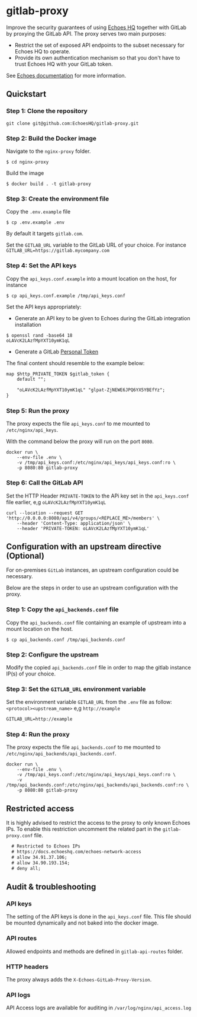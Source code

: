 # gitlab-proxy

Improve the security guarantees of using [Echoes HQ](https://echoeshq.com)
together with GitLab by proxying the GitLab API. The proxy serves two main
purposes:

- Restrict the set of exposed API endpoints to the subset necessary for Echoes
  HQ to operate.
- Provide its own authentication mechanism so that you don't have to trust
  Echoes HQ with your GitLab token.

See [Echoes documentation](https://docs.echoeshq.com/gitlab-api-proxy) for more
information.

## Quickstart

### Step 1: Clone the repository

```console
git clone git@github.com:EchoesHQ/gitlab-proxy.git
```

### Step 2: Build the Docker image

Navigate to the `nginx-proxy` folder.

```console
$ cd nginx-proxy
```

Build the image

```console
$ docker build . -t gitlab-proxy
```

### Step 3: Create the environment file

Copy the `.env.example` file

```console
$ cp .env.example .env
```

By default it targets `gitlab.com`.

Set the `GITLAB_URL` variable to the GitLab URL of your choice.
For instance `GITLAB_URL=https://gitlab.mycompany.com`

### Step 4: Set the API keys

Copy the `api_keys.conf.example` into a mount location on the host, for instance

```console
$ cp api_keys.conf.example /tmp/api_keys.conf
```

Set the API keys appropriately:

- Generate an API key to be given to Echoes during the GitLab integration installation

```console
$ openssl rand -base64 18
oLAVcK2LAzfMpYXT10ymK1qL
```

- Generate a GitLab [Personal Token](https://docs.gitlab.com/ee/user/profile/personal_access_tokens.html#create-a-personal-access-token)

The final content should resemble to the example below:

```txt
map $http_PRIVATE_TOKEN $gitlab_token {
    default "";

    "oLAVcK2LAzfMpYXT10ymK1qL" "glpat-ZjNEWE6JPQ6YX5YBEfYz";
}
```

### Step 5: Run the proxy

The proxy expects the file `api_keys.conf` to me mounted to `/etc/nginx/api_keys`.

With the command below the proxy will run on the port `8080`.

```console
docker run \
    --env-file .env \
    -v /tmp/api_keys.conf:/etc/nginx/api_keys/api_keys.conf:ro \
    -p 8080:80 gitlab-proxy
```

### Step 6: Call the GitLab API

Set the HTTP Header `PRIVATE-TOKEN` to the APi key set in the `api_keys.conf` file earlier, e,g `oLAVcK2LAzfMpYXT10ymK1qL`

```console
curl --location --request GET 'http://0.0.0.0:8080/api/v4/groups/<REPLACE_ME>/members' \
    --header 'Content-Type: application/json' \
    --header 'PRIVATE-TOKEN: oLAVcK2LAzfMpYXT10ymK1qL'
```

## Configuration with an upstream directive (Optional)

For on-premises `GitLab` instances, an upstream configuration could be necessary.

Below are the steps in order to use an upstream configuration with the proxy.

### Step 1: Copy the `api_backends.conf` file

Copy the `api_backends.conf` file containing an example of upstream into a mount location on the host.

```console
$ cp api_backends.conf /tmp/api_backends.conf
```

### Step 2: Configure the upstream

Modify the copied `api_backends.conf` file in order to map the gitlab instance IP(s) of your choice.

### Step 3: Set the `GITLAB_URL` environment variable

Set the environment variable `GITLAB_URL` from the `.env` file as follow: `<protocol><upstream_name>` e,g `http://example`

```txt
GITLAB_URL=http://example
```

### Step 4: Run the proxy

The proxy expects the file `api_backends.conf` to me mounted to `/etc/nginx/api_backends/api_backends.conf`.

```console
docker run \
    --env-file .env \
    -v /tmp/api_keys.conf:/etc/nginx/api_keys/api_keys.conf:ro \
    -v /tmp/api_backends.conf:/etc/nginx/api_backends/api_backends.conf:ro \
    -p 8080:80 gitlab-proxy
```

## Restricted access

It is highly advised to restrict the access to the proxy to only known Echoes IPs.
To enable this restriction uncomment the related part in the `gitlab-proxy.conf` file.

```txt
  # Restricted to Echoes IPs
  # https://docs.echoeshq.com/echoes-network-access
  # allow 34.91.37.106;
  # allow 34.90.193.154;
  # deny all;
```

## Audit & troubleshooting

### API keys

The setting of the API keys is done in the `api_keys.conf` file. This file
should be mounted dynamically and not baked into the docker image.

### API routes

Allowed endpoints and methods are defined in `gitlab-api-routes` folder.

### HTTP headers

The proxy always adds the `X-Echoes-GitLab-Proxy-Version`.

### API logs

API Access logs are available for auditing in `/var/log/nginx/api_access.log`
